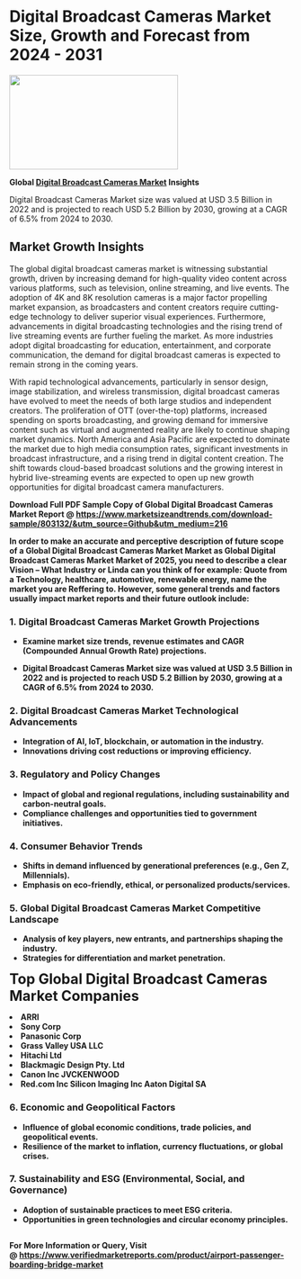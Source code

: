 <H1>Digital Broadcast Cameras Market Size, Growth and Forecast from 2024 - 2031</H1><img class="aligncenter size-medium wp-image-584254" src="https://thirdeyenews.in/wp-content/uploads/2024/09/Global-Market-Research-300x168.jpeg" alt="" width="300" height="168" /><p><strong>Global&nbsp;<a href="https://www.marketsizeandtrends.com/download-sample/803132/&amp;utm_source=Github&utm_medium=216">Digital Broadcast Cameras Market</a> Insights</strong></p><p>Digital Broadcast Cameras Market size was valued at USD 3.5 Billion in 2022 and is projected to reach USD 5.2 Billion by 2030, growing at a CAGR of 6.5% from 2024 to 2030.</p><p><h2>Market Growth Insights</h2> <p>The global digital broadcast cameras market is witnessing substantial growth, driven by increasing demand for high-quality video content across various platforms, such as television, online streaming, and live events. The adoption of 4K and 8K resolution cameras is a major factor propelling market expansion, as broadcasters and content creators require cutting-edge technology to deliver superior visual experiences. Furthermore, advancements in digital broadcasting technologies and the rising trend of live streaming events are further fueling the market. As more industries adopt digital broadcasting for education, entertainment, and corporate communication, the demand for digital broadcast cameras is expected to remain strong in the coming years.</p> <p><strong></strong></p> <p>With rapid technological advancements, particularly in sensor design, image stabilization, and wireless transmission, digital broadcast cameras have evolved to meet the needs of both large studios and independent creators. The proliferation of OTT (over-the-top) platforms, increased spending on sports broadcasting, and growing demand for immersive content such as virtual and augmented reality are likely to continue shaping market dynamics. North America and Asia Pacific are expected to dominate the market due to high media consumption rates, significant investments in broadcast infrastructure, and a rising trend in digital content creation. The shift towards cloud-based broadcast solutions and the growing interest in hybrid live-streaming events are expected to open up new growth opportunities for digital broadcast camera manufacturers.</p> <p><strong></p><p><span class=""><strong>Download Full PDF Sample Copy of Global Digital Broadcast Cameras Market Report</strong> @ <a href="https://www.marketsizeandtrends.com/download-sample/803132/&amp;utm_source=Github&utm_medium=216" target="_blank">https://www.marketsizeandtrends.com/download-sample/803132/&amp;utm_source=Github&utm_medium=216</a></span></p><p>In order to make an accurate and perceptive description of future scope of a Global&nbsp;Digital Broadcast Cameras Market Market as Global&nbsp;Digital Broadcast Cameras Market Market of 2025, you need to describe a clear Vision &ndash; What Industry or Linda can you think of for example: Quote from a Technology, healthcare, automotive, renewable energy, name the market you are Reffering to. However, some general trends and factors usually impact market reports and their future outlook include:</p><h3>1.&nbsp;<strong>Digital Broadcast Cameras Market Growth Projections</strong></h3><ul><li>Examine market size trends, revenue estimates and CAGR (Compounded Annual Growth Rate) projections.</li><li><p>Digital Broadcast Cameras Market size was valued at USD 3.5 Billion in 2022 and is projected to reach USD 5.2 Billion by 2030, growing at a CAGR of 6.5% from 2024 to 2030.</p></li></ul><h3>2.&nbsp;<strong>Digital Broadcast Cameras Market Technological Advancements</strong></h3><ul><li>Integration of AI, IoT, blockchain, or automation in the industry.</li><li>Innovations driving cost reductions or improving efficiency.</li></ul><h3>3.&nbsp;<strong>Regulatory and Policy Changes</strong></h3><ul><li>Impact of global and regional regulations, including sustainability and carbon-neutral goals.</li><li>Compliance challenges and opportunities tied to government initiatives.</li></ul><h3>4.&nbsp;<strong>Consumer Behavior Trends</strong></h3><ul><li>Shifts in demand influenced by generational preferences (e.g., Gen Z, Millennials).</li><li>Emphasis on eco-friendly, ethical, or personalized products/services.</li></ul><h3>5.&nbsp;<strong>Global Digital Broadcast Cameras Market Competitive Landscape</strong></h3><ul><li>Analysis of key players, new entrants, and partnerships shaping the industry.</li><li>Strategies for differentiation and market penetration.</li></ul><p data-pm-slice="1 1 []"><span style="color: inherit; font-family: inherit; font-size: 25px;">Top Global Digital Broadcast Cameras Market Companies</span></p><div class="" data-test-id=""><p><li>ARRI</li><li> Sony Corp</li><li> Panasonic Corp</li><li> Grass Valley USA LLC</li><li> Hitachi Ltd</li><li> Blackmagic Design Pty. Ltd</li><li> Canon Inc JVCKENWOOD</li><li> Red.com Inc Silicon Imaging Inc Aaton Digital SA</li></p></div><h3>6.&nbsp;<strong>Economic and Geopolitical Factors</strong></h3><ul><li>Influence of global economic conditions, trade policies, and geopolitical events.</li><li>Resilience of the market to inflation, currency fluctuations, or global crises.</li></ul><h3>7.&nbsp;<strong>Sustainability and ESG (Environmental, Social, and Governance)</strong></h3><ul><li>Adoption of sustainable practices to meet ESG criteria.</li><li>Opportunities in green technologies and circular economy principles.</li></ul><h2><strong style="font-size: 14px;">For More Information or Query, Visit @&nbsp;</strong><a style="background-color: #ffffff; font-size: 14px;" href="https://www.marketsizeandtrends.com/report/digital-broadcast-cameras-market/" target="_blank">https://www.verifiedmarketreports.com/product/airport-passenger-boarding-bridge-market</a></h2>
